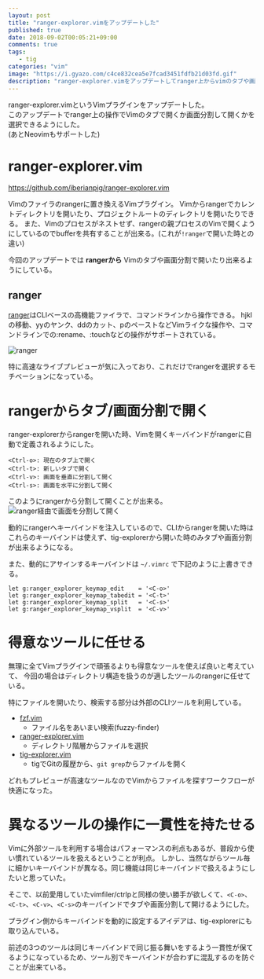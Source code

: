 ```yaml
---
layout: post
title: "ranger-explorer.vimをアップデートした"
published: true
date: 2018-09-02T00:05:21+09:00
comments: true
tags: 
   - tig
categories: "vim"
image: "https://i.gyazo.com/c4ce832cea5e7fcad3451fdfb21d03fd.gif"
description: "ranger-explorer.vimをアップデートしてranger上からvimのタブや画面分割で開けるようした"
---
```


ranger-explorer.vimというVimプラグインをアップデートした。  
このアップデートでranger上の操作でVimのタブで開くか画面分割して開くかを選択できるようにした。  
(あとNeovimもサポートした)


# ranger-explorer.vim

https://github.com/iberianpig/ranger-explorer.vim

Vimのファイラのrangerに置き換えるVimプラグイン。
Vimからrangerでカレントディレクトリを開いたり、プロジェクトルートのディレクトリを開いたりできる。
また、Vimのプロセスがネストせず、rangerの親プロセスのVimで開くようにしているのでbufferを共有することが出来る。(これが`!ranger`で開いた時との違い)


今回のアップデートでは __rangerから__ Vimのタブや画面分割で開いたり出来るようにしている。


## ranger
[ranger](https://ranger.github.io/)はCLIベースの高機能ファイラで、コマンドラインから操作できる。
hjklの移動、yyのヤンク、ddのカット、pのペーストなどVimライクな操作や、コマンドラインでの:rename、:touchなどの操作がサポートされている。

![ranger](https://ranger.github.io/screenshots/screenshot0.png)

特に高速なライブプレビューが気に入っており、これだけでrangerを選択するモチベーションになっている。

# rangerからタブ/画面分割で開く

ranger-explorerからrangerを開いた時、Vimを開くキーバインドがrangerに自動で定義されるようにした。

```
<Ctrl-o>: 現在のタブ上で開く
<Ctrl-t>: 新しいタブで開く
<Ctrl-v>: 画面を垂直に分割して開く
<Ctrl-s>: 画面を水平に分割して開く
```

このようにrangerから分割して開くことが出来る。
![ranger経由で画面を分割して開く](https://i.gyazo.com/c4ce832cea5e7fcad3451fdfb21d03fd.gif)

動的にrangerへキーバインドを注入しているので、CLIからrangerを開いた時はこれらのキーバインドは使えず、tig-explorerから開いた時のみタブや画面分割が出来るようになる。

また、動的にアサインするキーバインドは `~/.vimrc` で下記のように上書きできる。

```vim
let g:ranger_explorer_keymap_edit    = '<C-o>'
let g:ranger_explorer_keymap_tabedit = '<C-t>'
let g:ranger_explorer_keymap_split   = '<C-s>'
let g:ranger_explorer_keymap_vsplit  = '<C-v>'
```

# 得意なツールに任せる

無理に全てVimプラグインで頑張るよりも得意なツールを使えば良いと考えていて、
今回の場合はディレクトリ構造を扱うのが適したツールのrangerに任せている。

特にファイルを開いたり、検索する部分は外部のCLIツールを利用している。

* [fzf.vim](https://github.com/junegunn/fzf.vim/)
  * ファイル名をあいまい検索(fuzzy-finder)
* [ranger-explorer.vim](https://github.com/iberianpig/ranger-explorer.vim)
  * ディレクトリ階層からファイルを選択
* [tig-explorer.vim](https://github.com/iberianpig/tig-explorer.vim)
  * tigでGitの履歴から、`git grep`からファイルを開く

どれもプレビューが高速なツールなのでVimからファイルを探すワークフローが快適になった。

# 異なるツールの操作に一貫性を持たせる
Vimに外部ツールを利用する場合はパフォーマンスの利点もあるが、普段から使い慣れているツールを扱えるということが利点。
しかし、当然ながらツール毎に細かいキーバインドが異なる。同じ機能は同じキーバインドで扱えるようにしたいと思っていた。

そこで、以前愛用していたvimfiler/ctrlpと同様の使い勝手が欲しくて、`<C-o>`、`<C-t>`、`<C-v>`、`<C-s>`のキーバインドでタブや画面分割して開けるようにした。

プラグイン側からキーバインドを動的に設定するアイデアは、tig-explorerにも取り込んでいる。

前述の3つのツールは同じキーバインドで同じ振る舞いをするよう一貫性が保てるようになっているため、ツール別でキーバインドが合わずに混乱するのを防ぐことが出来ている。


